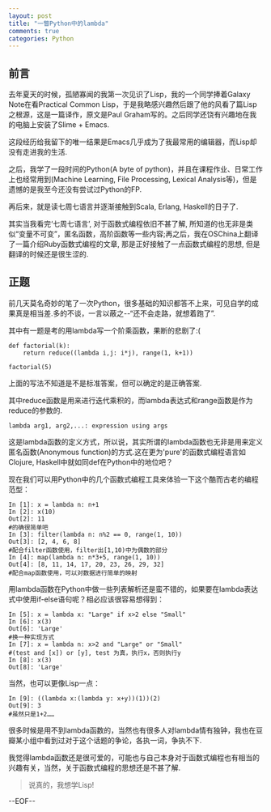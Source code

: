 ```yaml
---
layout: post
title: "一瞥Python中的lambda"
comments: true
categories: Python
---
```


## 前言

去年夏天的时候，孤陋寡闻的我第一次见识了Lisp，我的一个同学捧着Galaxy Note在看Practical Common Lisp，于是我略感兴趣然后跟了他的风看了篇Lisp之根源，这是一篇译作，原文是Paul Graham写的。之后同学还饶有兴趣地在我的电脑上安装了Slime + Emacs.

这段经历给我留下的唯一结果是Emacs几乎成为了我最常用的编辑器，而Lisp却没有走进我的生活.

之后，我学了一段时间的Python(A byte of python)，并且在课程作业、日常工作上也经常用到(Machine Learning, File Processing, Lexical Analysis等)，但是遗憾的是我至今还没有尝试过Python的FP.

再后来，就是读七周七语言并逐渐接触到Scala, Erlang, Haskell的日子了.

其实当我看完‘七周七语言’, 对于函数式编程依旧不甚了解, 所知道的也无非是类似“变量不可变”，匿名函数，高阶函数等一些内容;再之后，我在OSChina上翻译了一篇介绍Ruby函数式编程的文章, 那是正好接触了一点函数式编程的思想, 但是翻译的时候还是很生涩的.

## 正题

前几天莫名奇妙的笔了一次Python，很多基础的知识都答不上来，可见自学的成果真是相当差.多的不谈，一言以蔽之--“还不会走路，就想着跑了”.

其中有一题是考的用lambda写一个阶乘函数，果断的悲剧了:(

    def factorial(k):
	    return reduce((lambda i,j: i*j), range(1, k+1))
	 
    factorial(5)
	
上面的写法不知道是不是标准答案，但可以确定的是正确答案.

其中reduce函数是用来进行迭代乘积的，而lambda表达式和range函数是作为reduce的参数的.

    lambda arg1, arg2,...: expression using args
	
这是lambda函数的定义方式，所以说，其实所谓的lambda函数也无非是用来定义匿名函数(Anonymous function)的方式.这在更为'pure'的函数式编程语言如Clojure, Haskell中就如同def在Python中的地位吧？

现在我们可以用Python中的几个函数式编程工具来体验一下这个酷而古老的编程范型：

    In [1]: x = lambda n: n+1
	In [2]: x(10)
	Out[2]: 11
	#的确很简单吧
	In [3]: filter(lambda n: n%2 == 0, range(1, 10))
	Out[3]: [2, 4, 6, 8]
	#配合filter函数使用，filter出[1,10)中为偶数的部分
	In [4]: map(lambda n: n*3+5, range(1, 10))
	Out[4]: [8, 11, 14, 17, 20, 23, 26, 29, 32]
    #配合map函数使用，可以对数据进行简单的映射
	
用lambda函数在Python中做一些列表解析还是蛮不错的，如果要在lambda表达式中使用if-else语句呢？相必应该很容易想得到：
  
    In [5]: x = lambda x: "Large" if x>2 else "Small"
    In [6]: x(3)
    Out[6]: 'Large'
	#换一种实现方式
	In [7]: x = lambda n: x>2 and "Large" or "Small"
	#(test and [x]) or [y], test 为真，执行x，否则执行y
    In [8]: x(3)
    Out[8]: 'Large'

当然，也可以更像Lisp一点：

    In [9]: ((lambda x:(lambda y: x+y))(1))(2)
    Out[9]: 3
    #虽然只是1+2……
	
很多时候是用不到lambda函数的，当然也有很多人对lambda情有独钟，我也在豆瓣某小组中看到过对于这个话题的争论，各执一词，争执不下. 

我觉得lambda函数还是很可爱的，可能也与自己本身对于函数式编程也有相当的兴趣有关，当然，关于函数式编程的思想还是不甚了解. 

> 说真的，我想学Lisp!

--EOF--
